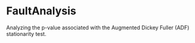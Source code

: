 # FaultAnalysis
Analyzing the p-value associated with the Augmented Dickey Fuller (ADF) stationarity test.
